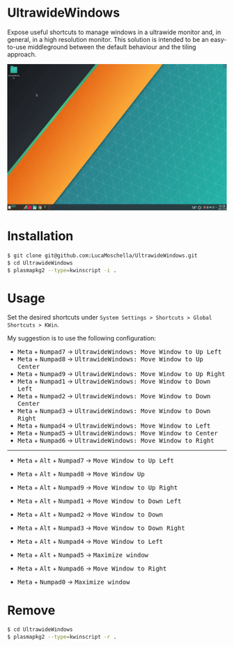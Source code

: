 # UltrawideWindows
Expose useful shortcuts to manage windows in a ultrawide monitor and, in general, in a high resolution monitor.
This solution is intended to be an easy-to-use middleground between the default behaviour and the tiling approach.

![](/docs/preview.gif)

# Installation

```bash
$ git clone git@github.com:LucaMoschella/UltrawideWindows.git
$ cd UltrawideWindows
$ plasmapkg2 --type=kwinscript -i .
```

# Usage
Set the desired shortcuts under `System Settings > Shortcuts > Global Shortcuts > KWin`.

My suggestion is to use the following configuration:


* <kbd>Meta</kbd> + <kbd>Numpad7</kbd> -> <kbd>UltrawideWindows: Move Window to Up Left</kbd>
* <kbd>Meta</kbd> + <kbd>Numpad8</kbd> -> <kbd>UltrawideWindows: Move Window to Up Center</kbd>
* <kbd>Meta</kbd> + <kbd>Numpad9</kbd> -> <kbd>UltrawideWindows: Move Window to Up Right</kbd>
* <kbd>Meta</kbd> + <kbd>Numpad1</kbd> -> <kbd>UltrawideWindows: Move Window to Down Left</kbd>
* <kbd>Meta</kbd> + <kbd>Numpad2</kbd> -> <kbd>UltrawideWindows: Move Window to Down Center</kbd>
* <kbd>Meta</kbd> + <kbd>Numpad3</kbd> -> <kbd>UltrawideWindows: Move Window to Down Right</kbd>
* <kbd>Meta</kbd> + <kbd>Numpad4</kbd> -> <kbd>UltrawideWindows: Move Window to Left</kbd>
* <kbd>Meta</kbd> + <kbd>Numpad5</kbd> -> <kbd>UltrawideWindows: Move Window to Center</kbd>
* <kbd>Meta</kbd> + <kbd>Numpad6</kbd> -> <kbd>UltrawideWindows: Move Window to Right</kbd>

---

* <kbd>Meta</kbd> + <kbd>Alt</kbd> + <kbd>Numpad7</kbd> -> <kbd>Move Window to Up Left</kbd>
* <kbd>Meta</kbd> + <kbd>Alt</kbd> + <kbd>Numpad8</kbd> -> <kbd>Move Window Up</kbd>
* <kbd>Meta</kbd> + <kbd>Alt</kbd> + <kbd>Numpad9</kbd> -> <kbd>Move Window to Up Right</kbd>
* <kbd>Meta</kbd> + <kbd>Alt</kbd> + <kbd>Numpad1</kbd> -> <kbd>Move Window to Down Left</kbd>
* <kbd>Meta</kbd> + <kbd>Alt</kbd> + <kbd>Numpad2</kbd> -> <kbd>Move Window to Down</kbd>
* <kbd>Meta</kbd> + <kbd>Alt</kbd> + <kbd>Numpad3</kbd> -> <kbd>Move Window to Down Right</kbd>
* <kbd>Meta</kbd> + <kbd>Alt</kbd> + <kbd>Numpad4</kbd> -> <kbd>Move Window to Left</kbd>
* <kbd>Meta</kbd> + <kbd>Alt</kbd> + <kbd>Numpad5</kbd> -> <kbd>Maximize window</kbd>
* <kbd>Meta</kbd> + <kbd>Alt</kbd> + <kbd>Numpad6</kbd> -> <kbd>Move Window to Right</kbd>


* <kbd>Meta</kbd> + <kbd>Numpad0</kbd> -> <kbd>Maximize window</kbd>


# Remove

```bash
$ cd UltrawideWindows
$ plasmapkg2 --type=kwinscript -r .
```

